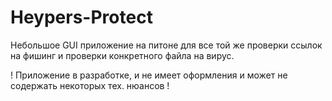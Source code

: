 # Heypers-Protect
Небольшое GUI приложение на питоне для все той же проверки ссылок на фишинг и проверки конкретного файла на вирус. 

! Приложение в разработке, и не имеет оформления и может не содержать некоторых тех. нюансов !
